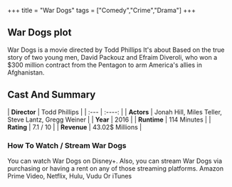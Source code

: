 +++
title = "War Dogs"
tags = ["Comedy","Crime","Drama"]
+++
## War Dogs plot
War Dogs is a movie directed by Todd Phillips It's about Based on the true story of two young men, David Packouz and Efraim Diveroli, who won a $300 million contract from the Pentagon to arm America's allies in Afghanistan.
## Cast And Summary
| **Director**      | Todd Phillips |
    | :---        |    :----:   |
    |  **Actors** | Jonah Hill, Miles Teller, Steve Lantz, Gregg Weiner |
    | **Year**   | 2016    |
    |  **Runtime** | 114 Minutes |
    |  **Rating** | 7.1 / 10 | 
    |  **Revenue** | 43.02$ Millions |
### How To Watch / Stream War Dogs
You can watch War Dogs on Disney+.
Also, you can stream War Dogs via purchasing or having a rent on any of those streaming platforms.
Amazon Prime Video, Netflix, Hulu, Vudu Or iTunes